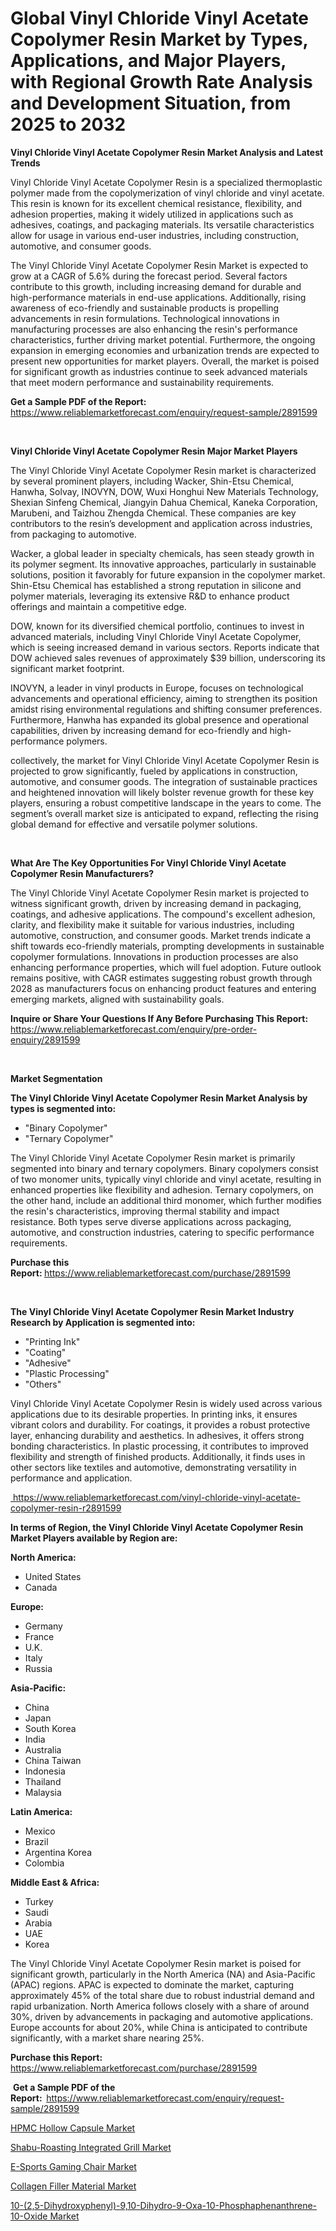 <p><h1>Global Vinyl Chloride Vinyl Acetate Copolymer Resin Market by Types, Applications, and Major Players, with Regional Growth Rate Analysis and Development Situation, from 2025 to 2032</h1></p><p><strong>Vinyl Chloride Vinyl Acetate Copolymer Resin Market Analysis and Latest Trends</strong></p>
<p><p>Vinyl Chloride Vinyl Acetate Copolymer Resin is a specialized thermoplastic polymer made from the copolymerization of vinyl chloride and vinyl acetate. This resin is known for its excellent chemical resistance, flexibility, and adhesion properties, making it widely utilized in applications such as adhesives, coatings, and packaging materials. Its versatile characteristics allow for usage in various end-user industries, including construction, automotive, and consumer goods.</p><p>The Vinyl Chloride Vinyl Acetate Copolymer Resin Market is expected to grow at a CAGR of 5.6% during the forecast period. Several factors contribute to this growth, including increasing demand for durable and high-performance materials in end-use applications. Additionally, rising awareness of eco-friendly and sustainable products is propelling advancements in resin formulations. Technological innovations in manufacturing processes are also enhancing the resin's performance characteristics, further driving market potential. Furthermore, the ongoing expansion in emerging economies and urbanization trends are expected to present new opportunities for market players. Overall, the market is poised for significant growth as industries continue to seek advanced materials that meet modern performance and sustainability requirements.</p></p>
<p><strong>Get a Sample PDF of the Report:&nbsp;</strong> <a href="https://www.reliablemarketforecast.com/enquiry/request-sample/2891599?utm_campaign=1169&utm_medium=2&utm_source=Github&utm_content=ia&utm_term=14032025&utm_id=vinyl-chloride-vinyl-acetate-copolymer-resin">https://www.reliablemarketforecast.com/enquiry/request-sample/2891599</a></p>
<p>&nbsp;</p>
<p><strong>Vinyl Chloride Vinyl Acetate Copolymer Resin Major Market Players</strong></p>
<p><p>The Vinyl Chloride Vinyl Acetate Copolymer Resin market is characterized by several prominent players, including Wacker, Shin-Etsu Chemical, Hanwha, Solvay, INOVYN, DOW, Wuxi Honghui New Materials Technology, Shexian Sinfeng Chemical, Jiangyin Dahua Chemical, Kaneka Corporation, Marubeni, and Taizhou Zhengda Chemical. These companies are key contributors to the resin’s development and application across industries, from packaging to automotive.</p><p>Wacker, a global leader in specialty chemicals, has seen steady growth in its polymer segment. Its innovative approaches, particularly in sustainable solutions, position it favorably for future expansion in the copolymer market. Shin-Etsu Chemical has established a strong reputation in silicone and polymer materials, leveraging its extensive R&D to enhance product offerings and maintain a competitive edge.</p><p>DOW, known for its diversified chemical portfolio, continues to invest in advanced materials, including Vinyl Chloride Vinyl Acetate Copolymer, which is seeing increased demand in various sectors. Reports indicate that DOW achieved sales revenues of approximately $39 billion, underscoring its significant market footprint.</p><p>INOVYN, a leader in vinyl products in Europe, focuses on technological advancements and operational efficiency, aiming to strengthen its position amidst rising environmental regulations and shifting consumer preferences. Furthermore, Hanwha has expanded its global presence and operational capabilities, driven by increasing demand for eco-friendly and high-performance polymers.</p><p>collectively, the market for Vinyl Chloride Vinyl Acetate Copolymer Resin is projected to grow significantly, fueled by applications in construction, automotive, and consumer goods. The integration of sustainable practices and heightened innovation will likely bolster revenue growth for these key players, ensuring a robust competitive landscape in the years to come. The segment’s overall market size is anticipated to expand, reflecting the rising global demand for effective and versatile polymer solutions.</p></p>
<p>&nbsp;</p>
<p><strong>What Are The Key Opportunities For Vinyl Chloride Vinyl Acetate Copolymer Resin Manufacturers?</strong></p>
<p><p>The Vinyl Chloride Vinyl Acetate Copolymer Resin market is projected to witness significant growth, driven by increasing demand in packaging, coatings, and adhesive applications. The compound's excellent adhesion, clarity, and flexibility make it suitable for various industries, including automotive, construction, and consumer goods. Market trends indicate a shift towards eco-friendly materials, prompting developments in sustainable copolymer formulations. Innovations in production processes are also enhancing performance properties, which will fuel adoption. Future outlook remains positive, with CAGR estimates suggesting robust growth through 2028 as manufacturers focus on enhancing product features and entering emerging markets, aligned with sustainability goals.</p></p>
<p><strong>Inquire or Share Your Questions If Any Before Purchasing This Report:</strong> <a href="https://www.reliablemarketforecast.com/enquiry/pre-order-enquiry/2891599?utm_campaign=1169&utm_medium=2&utm_source=Github&utm_content=ia&utm_term=14032025&utm_id=vinyl-chloride-vinyl-acetate-copolymer-resin">https://www.reliablemarketforecast.com/enquiry/pre-order-enquiry/2891599</a></p>
<p>&nbsp;</p>
<p><strong>Market Segmentation</strong></p>
<p><strong>The Vinyl Chloride Vinyl Acetate Copolymer Resin Market Analysis by types is segmented into:</strong></p>
<p><ul><li>"Binary Copolymer"</li><li>"Ternary Copolymer"</li></ul></p>
<p><p>The Vinyl Chloride Vinyl Acetate Copolymer Resin market is primarily segmented into binary and ternary copolymers. Binary copolymers consist of two monomer units, typically vinyl chloride and vinyl acetate, resulting in enhanced properties like flexibility and adhesion. Ternary copolymers, on the other hand, include an additional third monomer, which further modifies the resin's characteristics, improving thermal stability and impact resistance. Both types serve diverse applications across packaging, automotive, and construction industries, catering to specific performance requirements.</p></p>
<p><strong>Purchase this Report:&nbsp;</strong><a href="https://www.reliablemarketforecast.com/purchase/2891599?utm_campaign=1169&utm_medium=2&utm_source=Github&utm_content=ia&utm_term=14032025&utm_id=vinyl-chloride-vinyl-acetate-copolymer-resin">https://www.reliablemarketforecast.com/purchase/2891599</a></p>
<p>&nbsp;</p>
<p><strong>The Vinyl Chloride Vinyl Acetate Copolymer Resin Market Industry Research by Application is segmented into:</strong></p>
<p><ul><li>"Printing Ink"</li><li>"Coating"</li><li>"Adhesive"</li><li>"Plastic Processing"</li><li>"Others"</li></ul></p>
<p><p>Vinyl Chloride Vinyl Acetate Copolymer Resin is widely used across various applications due to its desirable properties. In printing inks, it ensures vibrant colors and durability. For coatings, it provides a robust protective layer, enhancing durability and aesthetics. In adhesives, it offers strong bonding characteristics. In plastic processing, it contributes to improved flexibility and strength of finished products. Additionally, it finds uses in other sectors like textiles and automotive, demonstrating versatility in performance and application.</p></p>
<p><a href="https://www.reliablemarketforecast.com/vinyl-chloride-vinyl-acetate-copolymer-resin-r2891599?utm_campaign=1169&utm_medium=2&utm_source=Github&utm_content=ia&utm_term=14032025&utm_id=vinyl-chloride-vinyl-acetate-copolymer-resin">&nbsp;https://www.reliablemarketforecast.com/vinyl-chloride-vinyl-acetate-copolymer-resin-r2891599</a></p>
<p><strong>In terms of Region, the Vinyl Chloride Vinyl Acetate Copolymer Resin Market Players available by Region are:</strong></p>
<p>
    <p> <strong> North America: </strong>
        <ul>
            <li>United States</li>
            <li>Canada</li>
        </ul>
        </p> 
    <p> <strong> Europe: </strong>
        <ul>
            <li>Germany</li>
            <li>France</li>
            <li>U.K.</li>
            <li>Italy</li>
            <li>Russia</li>
        </ul>
        </p> 
    <p> <strong> Asia-Pacific: </strong>
        <ul>
            <li>China</li>
            <li>Japan</li>
            <li>South Korea</li>
            <li>India</li>
            <li>Australia</li>
            <li>China Taiwan</li>
            <li>Indonesia</li>
            <li>Thailand</li>
            <li>Malaysia</li>
        </ul>
        </p> 
    <p> <strong> Latin America: </strong>
        <ul>
            <li>Mexico</li>
            <li>Brazil</li>
            <li>Argentina Korea</li>
            <li>Colombia</li>
        </ul>
        </p> 
    <p> <strong> Middle East & Africa: </strong>
        <ul>
            <li>Turkey</li>
            <li>Saudi</li>
            <li>Arabia</li>
            <li>UAE</li>
            <li>Korea</li>
        </ul>
    </p>
    </p>
<p><p>The Vinyl Chloride Vinyl Acetate Copolymer Resin market is poised for significant growth, particularly in the North America (NA) and Asia-Pacific (APAC) regions. APAC is expected to dominate the market, capturing approximately 45% of the total share due to robust industrial demand and rapid urbanization. North America follows closely with a share of around 30%, driven by advancements in packaging and automotive applications. Europe accounts for about 20%, while China is anticipated to contribute significantly, with a market share nearing 25%.</p></p>
<p><strong>Purchase this Report: </strong><a href="https://www.reliablemarketforecast.com/purchase/2891599?utm_campaign=1169&utm_medium=2&utm_source=Github&utm_content=ia&utm_term=14032025&utm_id=vinyl-chloride-vinyl-acetate-copolymer-resin">https://www.reliablemarketforecast.com/purchase/2891599</a></p>
<p>&nbsp;<strong>Get a Sample PDF of the Report:&nbsp;&nbsp;</strong><a href="https://www.reliablemarketforecast.com/enquiry/request-sample/2891599?utm_campaign=1169&utm_medium=2&utm_source=Github&utm_content=ia&utm_term=14032025&utm_id=vinyl-chloride-vinyl-acetate-copolymer-resin">https://www.reliablemarketforecast.com/enquiry/request-sample/2891599</a></p>
<p><strong></strong></p>
<p><p><a href="https://github.com/steegeneat/Market-Research-Report-List-1/blob/main/hpmc-hollow-capsule-market.md?utm_campaign=1169&utm_medium=2&utm_source=Github&utm_content=ia&utm_term=14032025&utm_id=vinyl-chloride-vinyl-acetate-copolymer-resin">HPMC Hollow Capsule Market</a></p><p><a href="https://github.com/payareganiou/Market-Research-Report-List-1/blob/main/shabu-roasting-integrated-grill-market.md?utm_campaign=1169&utm_medium=2&utm_source=Github&utm_content=ia&utm_term=14032025&utm_id=vinyl-chloride-vinyl-acetate-copolymer-resin">Shabu-Roasting Integrated Grill Market</a></p><p><a href="https://github.com/lontohhikma/Market-Research-Report-List-1/blob/main/e-sports-gaming-chair-market.md?utm_campaign=1169&utm_medium=2&utm_source=Github&utm_content=ia&utm_term=14032025&utm_id=vinyl-chloride-vinyl-acetate-copolymer-resin">E-Sports Gaming Chair Market</a></p><p><a href="https://github.com/enieyfabius/Market-Research-Report-List-1/blob/main/collagen-filler-material-market.md?utm_campaign=1169&utm_medium=2&utm_source=Github&utm_content=ia&utm_term=14032025&utm_id=vinyl-chloride-vinyl-acetate-copolymer-resin">Collagen Filler Material Market</a></p><p><a href="https://github.com/milievkulov/Market-Research-Report-List-1/blob/main/10-25-dihydroxyphenyl-910-dihydro-9-oxa-10-phosphaphenanthrene-10-oxide-market.md?utm_campaign=1169&utm_medium=2&utm_source=Github&utm_content=ia&utm_term=14032025&utm_id=vinyl-chloride-vinyl-acetate-copolymer-resin">10-(2,5-Dihydroxyphenyl)-9,10-Dihydro-9-Oxa-10-Phosphaphenanthrene-10-Oxide Market</a></p></p>